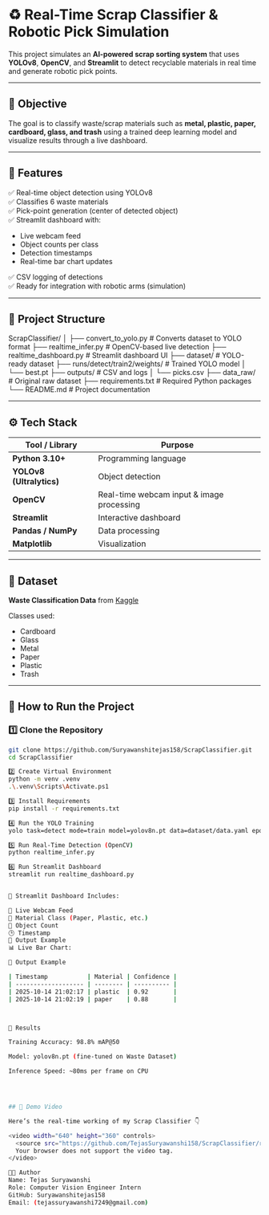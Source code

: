 # ♻️ Real-Time Scrap Classifier & Robotic Pick Simulation

This project simulates an **AI-powered scrap sorting system** that uses **YOLOv8**, **OpenCV**, and **Streamlit** to detect recyclable materials in real time and generate robotic pick points.

---

## 🎯 Objective
The goal is to classify waste/scrap materials such as **metal, plastic, paper, cardboard, glass, and trash** using a trained deep learning model and visualize results through a live dashboard.

---

## 🧩 Features
✅ Real-time object detection using YOLOv8  
✅ Classifies 6 waste materials  
✅ Pick-point generation (center of detected object)  
✅ Streamlit dashboard with:
- Live webcam feed  
- Object counts per class  
- Detection timestamps  
- Real-time bar chart updates  

✅ CSV logging of detections  
✅ Ready for integration with robotic arms (simulation)

---

## 🧱 Project Structure
ScrapClassifier/
│
├── convert_to_yolo.py # Converts dataset to YOLO format
├── realtime_infer.py # OpenCV-based live detection
├── realtime_dashboard.py # Streamlit dashboard UI
├── dataset/ # YOLO-ready dataset
├── runs/detect/train2/weights/ # Trained YOLO model
│ └── best.pt
├── outputs/ # CSV and logs
│ └── picks.csv
├── data_raw/ # Original raw dataset
├── requirements.txt # Required Python packages
└── README.md # Project documentation



---

## ⚙️ Tech Stack
| Tool / Library | Purpose |
|----------------|----------|
| **Python 3.10+** | Programming language |
| **YOLOv8 (Ultralytics)** | Object detection |
| **OpenCV** | Real-time webcam input & image processing |
| **Streamlit** | Interactive dashboard |
| **Pandas / NumPy** | Data processing |
| **Matplotlib** | Visualization |

---

## 🧠 Dataset
**Waste Classification Data** from [Kaggle](https://www.kaggle.com/datasets/techsash/waste-classification-data)

Classes used:
- Cardboard  
- Glass  
- Metal  
- Paper  
- Plastic  
- Trash  

---

## 🚀 How to Run the Project

### 1️⃣ Clone the Repository
```bash
git clone https://github.com/Suryawanshitejas158/ScrapClassifier.git
cd ScrapClassifier

2️⃣ Create Virtual Environment
python -m venv .venv
.\.venv\Scripts\Activate.ps1

3️⃣ Install Requirements
pip install -r requirements.txt

4️⃣ Run the YOLO Training
yolo task=detect mode=train model=yolov8n.pt data=dataset/data.yaml epochs=20 imgsz=640

5️⃣ Run Real-Time Detection (OpenCV)
python realtime_infer.py

6️⃣ Run Streamlit Dashboard
streamlit run realtime_dashboard.py


🧩 Streamlit Dashboard Includes:

📸 Live Webcam Feed
🧱 Material Class (Paper, Plastic, etc.)
🔢 Object Count
🕒 Timestamp
🧾 Output Example
📊 Live Bar Chart:

🧾 Output Example

| Timestamp           | Material | Confidence |
| ------------------- | -------- | ---------- |
| 2025-10-14 21:02:17 | plastic  | 0.92       |
| 2025-10-14 21:02:19 | paper    | 0.88       |



📂 Results

Training Accuracy: 98.8% mAP@50

Model: yolov8n.pt (fine-tuned on Waste Dataset)

Inference Speed: ~80ms per frame on CPU




## 🎥 Demo Video

Here’s the real-time working of my Scrap Classifier 👇  

<video width="640" height="360" controls>
  <source src="https://github.com/TejasSuryawanshi158/ScrapClassifier/raw/main/videos/Tejas_Suryawanshi_RealTime_ScrapClassifier_Demo.mp4" type="video/mp4">
  Your browser does not support the video tag.
</video>

👨‍💻 Author
Name: Tejas Suryawanshi
Role: Computer Vision Engineer Intern
GitHub: Suryawanshitejas158
Email: (tejassuryawanshi7249@gmail.com)